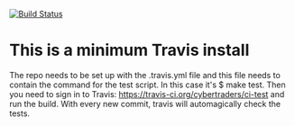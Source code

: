 
[![Build Status](https://travis-ci.org/cybertraders/ci-test.svg?branch=master)](https://travis-ci.org/cybertraders/ci-test)

# This is a minimum Travis install

The repo needs to be set up with the .travis.yml file and this file needs to contain the command for the test script. In this case it's $ make test.
Then you need to sign in to Travis: https://travis-ci.org/cybertraders/ci-test and run the build.
With every new commit, travis will automagically check the tests.
